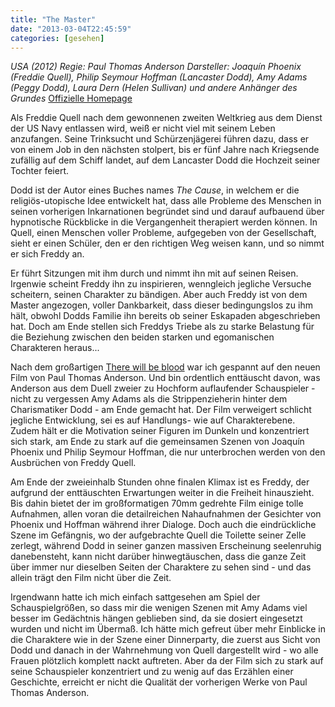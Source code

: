 ```yaml
---
title: "The Master"
date: "2013-03-04T22:45:59"
categories: [gesehen]
---
```


*USA (2012)
Regie: Paul Thomas Anderson
Darsteller: Joaquín Phoenix (Freddie Quell), Philip Seymour Hoffman (Lancaster Dodd), Amy Adams (Peggy Dodd), Laura Dern (Helen Sullivan) und andere Anhänger des Grundes*
[Offizielle Homepage](http://www.themasterfilm.com/)

Als Freddie Quell nach dem gewonnenen zweiten Weltkrieg aus dem Dienst der US Navy entlassen wird, weiß er nicht viel mit seinem Leben anzufangen. Seine Trinksucht und Schürzenjägerei führen dazu, dass er von einem Job in den nächsten stolpert, bis er fünf Jahre nach Kriegsende zufällig auf dem Schiff landet, auf dem Lancaster Dodd die Hochzeit seiner Tochter feiert.

Dodd ist der Autor eines Buches names *The Cause*, in welchem er die religiös-utopische Idee entwickelt hat, dass alle Probleme des Menschen in seinen vorherigen Inkarnationen begründet sind und darauf aufbauend über hypnotische Rückblicke in die Vergangenheit therapiert werden können. In Quell, einen Menschen voller Probleme, aufgegeben von der Gesellschaft, sieht er einen Schüler, den er den richtigen Weg weisen kann, und so nimmt er sich Freddy an. 

Er führt Sitzungen mit ihm durch und nimmt ihn mit auf seinen Reisen. Irgenwie scheint Freddy ihn zu inspirieren, wenngleich jegliche Versuche scheitern, seinen Charakter zu bändigen. Aber auch Freddy ist von dem Master angezogen, voller Dankbarkeit, dass dieser bedingungslos zu ihm hält, obwohl Dodds Familie ihn bereits ob seiner Eskapaden abgeschrieben hat. Doch am Ende stellen sich Freddys Triebe als zu starke Belastung für die Beziehung zwischen den beiden starken und egomanischen Charakteren heraus...

Nach dem großartigen [There will be blood](blog/2008/08/28/there-will-be-blood/) war ich gespannt auf den neuen Film von Paul Thomas Anderson. Und bin ordentlich enttäuscht davon, was Anderson aus dem Duell zweier zu Hochform auflaufender Schauspieler - nicht zu vergessen Amy Adams als die Strippenzieherin hinter dem Charismatiker Dodd - am Ende gemacht hat. Der Film verweigert schlicht jegliche Entwicklung, sei es auf Handlungs- wie auf Charakterebene. Zudem hält er die Motivation seiner Figuren im Dunkeln und konzentriert sich stark, am Ende zu stark auf die gemeinsamen Szenen von Joaquín Phoenix und Philip Seymour Hoffman, die nur unterbrochen werden von den Ausbrüchen von Freddy Quell.

Am Ende der zweieinhalb Stunden ohne finalen Klimax ist es Freddy, der aufgrund der enttäuschten Erwartungen weiter in die Freiheit hinauszieht. Bis dahin bietet der im großformatigen 70mm gedrehte Film einige tolle Aufnahmen, allen voran die detailreichen Nahaufnahmen der Gesichter von Phoenix und Hoffman während ihrer Dialoge. Doch auch die eindrückliche Szene im Gefängnis, wo der aufgebrachte Quell die Toilette seiner Zelle zerlegt, während Dodd in seiner ganzen massiven Erscheinung seelenruhig danebensteht, kann nicht darüber hinwegtäuschen, dass die ganze Zeit über immer nur dieselben Seiten der Charaktere zu sehen sind - und das allein trägt den Film nicht über die Zeit.

Irgendwann hatte ich mich einfach sattgesehen am Spiel der Schauspielgrößen, so dass mir die wenigen Szenen mit Amy Adams viel besser im Gedächtnis hängen geblieben sind, da sie dosiert eingesetzt wurden und nicht im Übermaß. Ich hätte mich gefreut über mehr Einblicke in die Charaktere wie in der Szene einer Dinnerparty, die zuerst aus Sicht von Dodd und danach in der Wahrnehmung von Quell dargestellt wird - wo alle Frauen plötzlich komplett nackt auftreten. Aber da der Film sich zu stark auf seine Schauspieler konzentriert und zu wenig auf das Erzählen einer Geschichte, erreicht er nicht die Qualität der vorherigen Werke von Paul Thomas Anderson.
